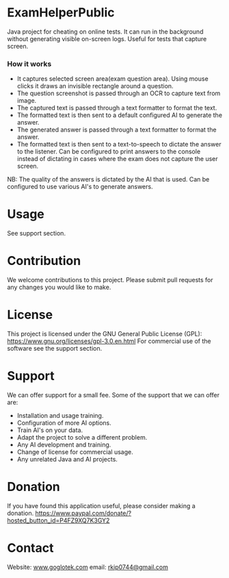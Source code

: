 # ExamHelperPublic
Java project for cheating on online tests. It can run in the background without generating visible on-screen logs. Useful for tests that capture screen.
### How it works
- It captures selected screen area(exam question area). Using mouse clicks it draws an invisible rectangle around a question.
- The question screenshot is passed through an OCR to capture text from image.
- The captured text is passed through a text formatter to format the text.
- The formatted text is then sent to a default configured AI to generate the answer.
- The generated answer is passed through a text formatter to format the answer.
- The formatted text is then sent to a text-to-speech to dictate the answer to the listener.
  Can be configured to print answers to the console instead of dictating in cases where the exam does not capture the user screen.

NB: The quality of the answers is dictated by the AI that is used. Can be configured to use various AI's to generate answers.
# Usage
See support section.

# Contribution
We welcome contributions to this project. Please submit pull requests for any changes you would like to make.

# License
This project is licensed under the GNU General Public License (GPL): https://www.gnu.org/licenses/gpl-3.0.en.html
For commercial use of the software see the support section.

# Support
We can offer support for a small fee.
Some of the support that we can offer are:
- Installation and usage training.
- Configuration of more AI options.
- Train AI's on your data.
- Adapt the project to solve a different problem.
- Any AI development and training.
- Change of license for commercial usage.
- Any unrelated Java and AI projects.
# Donation
If you have found this application useful, please consider making a donation.
https://www.paypal.com/donate/?hosted_button_id=P4FZ9XQ7K3GY2
# Contact
Website: www.goglotek.com
email: rkip0744@gmail.com
